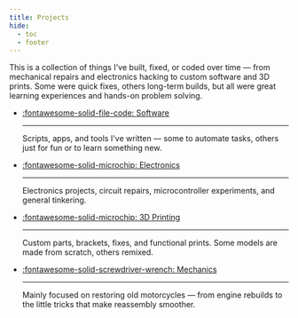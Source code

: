 ```yaml
---
title: Projects
hide:
  - toc
  - footer
---
```


This is a collection of things I've built, fixed, or coded over time — from mechanical repairs and electronics hacking to custom software and 3D prints. Some were quick fixes, others long-term builds, but all were great learning experiences and hands-on problem solving.


<div class="grid cards" markdown>

- [:fontawesome-solid-file-code: Software](/tags/#tag:software)

    ---

    Scripts, apps, and tools I've written — some to automate tasks, others just for fun or to learn something new. 

- [:fontawesome-solid-microchip: Electronics](/tags/#tag:electronics)

    ---

    Electronics projects, circuit repairs, microcontroller experiments, and general tinkering.

- [:fontawesome-solid-microchip: 3D Printing](/tags/#tag:3dprinting)

    ---

    Custom parts, brackets, fixes, and functional prints. Some models are made from scratch, others remixed.

- [:fontawesome-solid-screwdriver-wrench: Mechanics](/tags/#tag:mechanics)

    ---

    Mainly focused on restoring old motorcycles — from engine rebuilds to the little tricks that make reassembly smoother.

</div>

